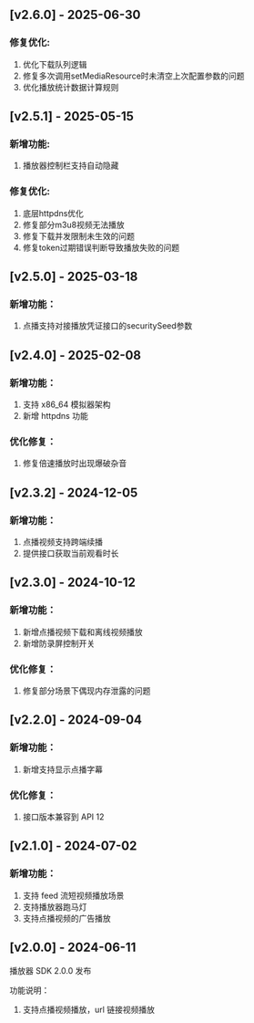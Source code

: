 ## [v2.6.0] - 2025-06-30

### 修复优化:

1. 优化下载队列逻辑
2. 修复多次调用setMediaResource时未清空上次配置参数的问题
3. 优化播放统计数据计算规则

## [v2.5.1] - 2025-05-15

### 新增功能:

1. 播放器控制栏支持自动隐藏

### 修复优化:

1. 底层httpdns优化
2. 修复部分m3u8视频无法播放
3. 修复下载并发限制未生效的问题
4. 修复token过期错误判断导致播放失败的问题

## [v2.5.0] - 2025-03-18

### 新增功能：

1. 点播支持对接播放凭证接口的securitySeed参数

## [v2.4.0] - 2025-02-08

### 新增功能：

1. 支持 x86_64 模拟器架构
2. 新增 httpdns 功能

### 优化修复：

1. 修复倍速播放时出现爆破杂音

## [v2.3.2] - 2024-12-05

### 新增功能：

1. 点播视频支持跨端续播
2. 提供接口获取当前观看时长

## [v2.3.0] - 2024-10-12

### 新增功能：

1. 新增点播视频下载和离线视频播放
2. 新增防录屏控制开关

### 优化修复：

1. 修复部分场景下偶现内存泄露的问题

## [v2.2.0] - 2024-09-04

### 新增功能：

1. 新增支持显示点播字幕

### 优化修复：

1. 接口版本兼容到 API 12

## [v2.1.0] - 2024-07-02

### 新增功能：
1. 支持 feed 流短视频播放场景
2. 支持播放器跑马灯
3. 支持点播视频的广告播放


## [v2.0.0] - 2024-06-11

播放器 SDK 2.0.0 发布

功能说明：
1. 支持点播视频播放，url 链接视频播放
